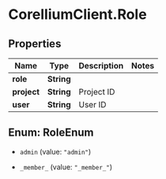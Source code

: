 # CorelliumClient.Role

## Properties

Name | Type | Description | Notes
------------ | ------------- | ------------- | -------------
**role** | **String** |  | 
**project** | **String** | Project ID | 
**user** | **String** | User ID | 



## Enum: RoleEnum


* `admin` (value: `"admin"`)

* `_member_` (value: `"_member_"`)




